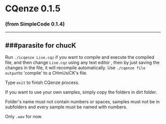 # CQenze 0.1.5
### (from SimpleCode 0.1.4)
-----------------
###parasite for chucK
-----------------
Run ``./icqenze Live.cqz`` if you want to compile and execute the compiled file, and then change ``Live.cqz`` using any text editor , then by just saving the changes in the file, it will recompile automatically.
Use ``./cqenze file output``to 'compile' to a CHmUsiCK's file.

Type ``exit`` to finish CQenze process.

If you want to use your own samples, simply copy the folders
in dirt folder.

Folder's name must not contain numbers or spaces, samples must not
be in subfolders and every sample must be named with numbers.

Only ``.wav`` for now.
